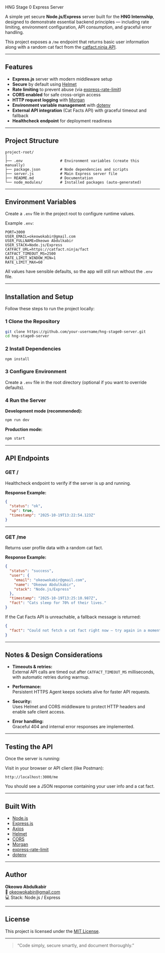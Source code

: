 HNG Stage 0 Express Server

A simple yet secure **Node.js/Express** server built for the **HNG Internship**, designed to demonstrate essential backend principles — including rate limiting, environment configuration, API consumption, and graceful error handling.  

This project exposes a `/me` endpoint that returns basic user information along with a random cat fact from the [catfact.ninja API](https://catfact.ninja).

---

## Features

- **Express.js** server with modern middleware setup  
- **Secure** by default using [Helmet](https://www.npmjs.com/package/helmet)  
- **Rate limiting** to prevent abuse (via [express-rate-limit](https://www.npmjs.com/package/express-rate-limit))  
- **CORS enabled** for safe cross-origin access  
- **HTTP request logging** with [Morgan](https://www.npmjs.com/package/morgan)  
- **Environment variable management** with [dotenv](https://www.npmjs.com/package/dotenv)  
- **External API integration** (Cat Facts API) with graceful timeout and fallback  
- **Healthcheck endpoint** for deployment readiness  

---

## Project Structure

```
project-root/
│
├── .env                 # Environment variables (create this manually)
├── package.json         # Node dependencies and scripts
├── server.js            # Main Express server file
├── README.md            # Documentation
└── node_modules/        # Installed packages (auto-generated)
```

---

## Environment Variables

Create a `.env` file in the project root to configure runtime values.

Example `.env`:

```env
PORT=3000
USER_EMAIL=okeowokabir@gmail.com
USER_FULLNAME=Okeowo Abdulkabir
USER_STACK=Node.js/Express
CATFACT_URL=https://catfact.ninja/fact
CATFACT_TIMEOUT_MS=2500
RATE_LIMIT_WINDOW_MIN=1
RATE_LIMIT_MAX=60
```

All values have sensible defaults, so the app will still run without the `.env` file.

---

## Installation and Setup

Follow these steps to run the project locally:

### 1 Clone the Repository

```bash
git clone https://github.com/your-username/hng-stage0-server.git
cd hng-stage0-server
```

### 2 Install Dependencies

```bash
npm install
```

### 3 Configure Environment

Create a `.env` file in the root directory (optional if you want to override defaults).

### 4 Run the Server

**Development mode (recommended):**

```bash
npm run dev
```

**Production mode:**

```bash
npm start
```

---

## API Endpoints

### **GET /**  
Healthcheck endpoint to verify if the server is up and running.

**Response Example:**
```json
{
  "status": "ok",
  "up": true,
  "timestamp": "2025-10-19T13:22:54.123Z"
}
```

---

### **GET /me**  
Returns user profile data with a random cat fact.

**Response Example:**
```json
{
  "status": "success",
  "user": {
    "email": "okeowokabir@gmail.com",
    "name": "Okeowo Abdulkabir",
    "stack": "Node.js/Express"
  },
  "timestamp": "2025-10-19T13:25:10.987Z",
  "fact": "Cats sleep for 70% of their lives."
}
```

If the Cat Facts API is unreachable, a fallback message is returned:
```json
{
  "fact": "Could not fetch a cat fact right now — try again in a moment."
}
```

---

## Notes & Design Considerations

- **Timeouts & retries:**  
  External API calls are timed out after `CATFACT_TIMEOUT_MS` milliseconds, with automatic retries during warmup.

- **Performance:**  
  Persistent HTTPS Agent keeps sockets alive for faster API requests.

- **Security:**  
  Uses Helmet and CORS middleware to protect HTTP headers and enable safe client access.

- **Error handling:**  
  Graceful 404 and internal error responses are implemented.

---

## Testing the API

Once the server is running:

Visit in your browser or API client (like Postman):

```
http://localhost:3000/me
```

You should see a JSON response containing your user info and a cat fact.

---

## Built With

- [Node.js](https://nodejs.org/)
- [Express.js](https://expressjs.com/)
- [Axios](https://axios-http.com/)
- [Helmet](https://www.npmjs.com/package/helmet)
- [CORS](https://www.npmjs.com/package/cors)
- [Morgan](https://www.npmjs.com/package/morgan)
- [express-rate-limit](https://www.npmjs.com/package/express-rate-limit)
- [dotenv](https://www.npmjs.com/package/dotenv)

---

##  Author

**Okeowo Abdulkabir**  
📧 [okeowokabir@gmail.com](mailto:okeowokabir@gmail.com)  
💻 Stack: Node.js / Express

---

## License

This project is licensed under the [MIT License](LICENSE).

---

> “Code simply, secure smartly, and document thoroughly.”
